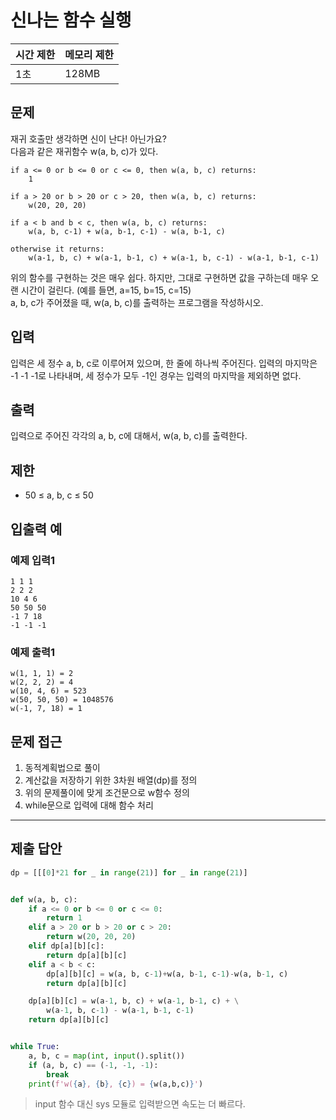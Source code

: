 # 신나는 함수 실행

|시간 제한|메모리 제한|
|----|----|
|1초|128MB|

## 문제
재귀 호출만 생각하면 신이 난다! 아닌가요?<br>
다음과 같은 재귀함수 w(a, b, c)가 있다.

```
if a <= 0 or b <= 0 or c <= 0, then w(a, b, c) returns:
    1

if a > 20 or b > 20 or c > 20, then w(a, b, c) returns:
    w(20, 20, 20)

if a < b and b < c, then w(a, b, c) returns:
    w(a, b, c-1) + w(a, b-1, c-1) - w(a, b-1, c)

otherwise it returns:
    w(a-1, b, c) + w(a-1, b-1, c) + w(a-1, b, c-1) - w(a-1, b-1, c-1)
```
위의 함수를 구현하는 것은 매우 쉽다. 하지만, 그대로 구현하면 값을 구하는데 매우 오랜 시간이 걸린다. (예를 들면, a=15, b=15, c=15)<br>
a, b, c가 주어졌을 때, w(a, b, c)를 출력하는 프로그램을 작성하시오.

## 입력
입력은 세 정수 a, b, c로 이루어져 있으며, 한 줄에 하나씩 주어진다. 입력의 마지막은 -1 -1 -1로 나타내며, 세 정수가 모두 -1인 경우는 입력의 마지막을 제외하면 없다.

## 출력
입력으로 주어진 각각의 a, b, c에 대해서, w(a, b, c)를 출력한다.

## 제한
- 50 ≤ a, b, c ≤ 50

## 입출력 예
### 예제 입력1
```
1 1 1
2 2 2
10 4 6
50 50 50
-1 7 18
-1 -1 -1
```
### 예제 출력1
```
w(1, 1, 1) = 2
w(2, 2, 2) = 4
w(10, 4, 6) = 523
w(50, 50, 50) = 1048576
w(-1, 7, 18) = 1
```

## 문제 접근
1. 동적계획법으로 풀이
2. 계산값을 저장하기 위한 3차원 배열(dp)를 정의
3. 위의 문제풀이에 맞게 조건문으로 w함수 정의
4. while문으로 입력에 대해 함수 처리

--- 

## 제출 답안

```python
dp = [[[0]*21 for _ in range(21)] for _ in range(21)]


def w(a, b, c):
    if a <= 0 or b <= 0 or c <= 0:
        return 1
    elif a > 20 or b > 20 or c > 20:
        return w(20, 20, 20)
    elif dp[a][b][c]:
        return dp[a][b][c]
    elif a < b < c:
        dp[a][b][c] = w(a, b, c-1)+w(a, b-1, c-1)-w(a, b-1, c)
        return dp[a][b][c]

    dp[a][b][c] = w(a-1, b, c) + w(a-1, b-1, c) + \
        w(a-1, b, c-1) - w(a-1, b-1, c-1)
    return dp[a][b][c]


while True:
    a, b, c = map(int, input().split())
    if (a, b, c) == (-1, -1, -1):
        break
    print(f'w({a}, {b}, {c}) = {w(a,b,c)}')

```
> input 함수 대신 sys 모듈로 입력받으면 속도는 더 빠르다.